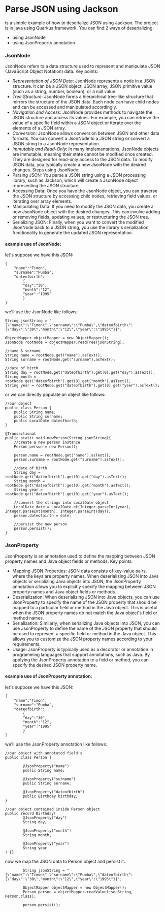 # Parse JSON using Jackson
is a simple example of how to deserialize JSON using Jackson. The project is in 
java using Quarkus framework. You can find 2 ways of deserializing:

- using JsonNode
- using JsonProperty annotation

### JsonNode
JsonNode refers to a data structure used to represent and manipulate JSON 
(JavaScript Object Notation) data. Key points:
- *Representation of JSON Data*: JsonNode represents a node in a JSON structure. 
It can be a JSON object, JSON array, JSON primitive value (such as a string, number, boolean), or a null value.
- *Tree Structure*: JsonNode forms a hierarchical tree-like structure that mirrors the structure of the JSON data.
Each node can have child nodes and can be accessed and manipulated accordingly.
- *Navigation and Access*: JsonNode provides methods to navigate the JSON structure and access its values. 
For example, you can retrieve the value of a specific field within a JSON object or iterate over the elements of a JSON array.
- *Conversion*: JsonNode allows conversion between JSON and other data formats. You can convert a JsonNode to a JSON string or convert a JSON string to a JsonNode representation.
- *Immutable and Read-Only*: In many implementations, JsonNode objects are immutable, meaning their state cannot be modified once created. They are designed for read-only access to the JSON data.
To modify JSON data, you typically create a new JsonNode with the desired changes.
Steps using JsonNode:
- Parsing JSON: You parse a JSON string using a JSON processing library, such as Jackson, which will create a JsonNode object representing the JSON structure.
- Accessing Data: Once you have the JsonNode object, you can traverse the JSON structure by accessing child nodes, retrieving field values, or iterating over array elements.
- Manipulating Data: If you need to modify the JSON data, you create a new JsonNode object with the desired changes. This can involve adding or removing fields, updating values, or restructuring the JSON tree.
- Serializing JSON: Finally, when you want to convert the modified JsonNode back to a JSON string, you use the library's serialization functionality to generate the updated JSON representation.
#### example use of JsonNode:
let's suppose we have this JSON:
```
{
    "name":"Timon",
    "surname":"Pumba",
    "dateofbirth":
        {
        "day":"30",
        "month":"12",
        "year":"1995"
        }
}
```
we'll use the JsonNode like follows:
```
String jsonString = "{\"name\":\"Timon\",\"surname\":\"Pumba\",\"dateofbirth\":{\"day\":\"30\","month\":\"12\",\"year\":\"1995\"}}";

ObjectMapper objectMapper = new ObjectMapper();
JsonNode rootNode = objectMapper.readTree(jsonString);

//name & surname
String name = rootNode.get("name").asText();
String surname = rootNode.get("surname").asText();

//date of birth
String day = rootNode.get("dateofbirth").get(0).get("day").asText();
String month = rootNode.get("dateofbirth").get(0).get("month").asText();
String year = rootNode.get("dateofbirth").get(0).get("year").asText();
```
or we can directly populate an object like follows:
```
//our object
public class Person {
    public String name;
    public String surname;
    public LocalDate dateofbirth;
}
```
```
@Transactional
public static void newPerson(String jsonString){
    //create a new person instance
    Person person = new Person();
    
    person.name = rootNode.get("name").asText();
    person.surname = rootNode.get("surname").asText();
    
    //date of birth
    String day = rootNode.get("dateofbirth").get(0).get("day").asText();
    String month = rootNode.get("dateofbirth").get(0).get("month").asText();
    String year = rootNode.get("dateofbirth").get(0).get("year").asText();
    
    //convert the strings into LocalDate object
    LocalDate date = LocalDate.of(Integer.parseInt(year), Integer.parseInt(month), Integer.parseInt(day));
    person.dateofbirth = date;
    
    //persist the new person
    person.persist();
}
```

### JsonProperty
JsonProperty is an annotation used to define the mapping between JSON property names and Java object fields or methods. Key points:

- Mapping JSON Properties: JSON data consists of key-value pairs, where the keys are property names. When deserializing JSON into Java objects or serializing Java objects into JSON, the JsonProperty annotation allows you to explicitly specify the mapping between JSON property names and Java object fields or methods.
- Deserialization: When deserializing JSON into Java objects, you can use JsonProperty to specify the name of the JSON property that should be mapped to a particular field or method in the Java object. This is useful when the JSON property names do not match the Java object's field or method names.
- Serialization: Similarly, when serializing Java objects into JSON, you can use JsonProperty to define the name of the JSON property that should be used to represent a specific field or method in the Java object. This allows you to customize the JSON property names according to your requirements.
- Usage: JsonProperty is typically used as a decorator or annotation in programming languages that support annotations, such as Java. By applying the JsonProperty annotation to a field or method, you can specify the desired JSON property name.

#### example use of JsonProperty annotation:
let's suppose we have this JSON:

```
{
    "name":"Timon",
    "surname":"Pumba",
    "dateofbirth":
        {
        "day":"30",
        "month":"12",
        "year":"1995"
        }
}
```
we'll use the JsonProperty annotation like follows:
```
//our object with annotated field's
public class Person {

        @JsonProperty("name")
        public String name;
        
        @JsonProperty("surname") 
        public String surname;
        
        @JsonProperty("dateofbirth") 
        public Birthday birthday;
}
```
```
//our object contained inside Person object
public record Birthday(
        @JsonProperty("day") 
        String day,
        
        @JsonProperty("month") 
        String month,
        
        @JsonProperty("year") 
        String year
) {}
```
now we map the JSON data to Person object and persist it:
```
        String jsonString = "{\"name\":\"Timon\",\"surname\":\"Pumba\",\"dateofbirth\":{\"day\":\"30\","month\":\"12\",\"year\":\"1995\"}}";
        
        ObjectMapper objectMapper = new ObjectMapper();        
        Person person = objectMapper.readValue(jsonString, Person.class);   
           
        person.persist();
```

